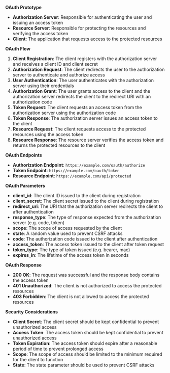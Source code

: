 **OAuth Prototype**

* **Authorization Server**: Responsible for authenticating the user and issuing an access token
* **Resource Server**: Responsible for protecting the resources and verifying the access token
* **Client**: The application that requests access to the protected resources

**OAuth Flow**

1. **Client Registration**: The client registers with the authorization server and receives a client ID and client secret
2. **Authorization Request**: The client redirects the user to the authorization server to authenticate and authorize access
3. **User Authentication**: The user authenticates with the authorization server using their credentials
4. **Authorization Grant**: The user grants access to the client and the authorization server redirects the client to the redirect URI with an authorization code
5. **Token Request**: The client requests an access token from the authorization server using the authorization code
6. **Token Response**: The authorization server issues an access token to the client
7. **Resource Request**: The client requests access to the protected resources using the access token
8. **Resource Response**: The resource server verifies the access token and returns the protected resources to the client

**OAuth Endpoints**

* **Authorization Endpoint**: `https://example.com/oauth/authorize`
* **Token Endpoint**: `https://example.com/oauth/token`
* **Resource Endpoint**: `https://example.com/api/protected`

**OAuth Parameters**

* **client_id**: The client ID issued to the client during registration
* **client_secret**: The client secret issued to the client during registration
* **redirect_uri**: The URI that the authorization server redirects the client to after authentication
* **response_type**: The type of response expected from the authorization server (e.g. code, token)
* **scope**: The scope of access requested by the client
* **state**: A random value used to prevent CSRF attacks
* **code**: The authorization code issued to the client after authentication
* **access_token**: The access token issued to the client after token request
* **token_type**: The type of token issued (e.g. bearer, mac)
* **expires_in**: The lifetime of the access token in seconds

**OAuth Response**

* **200 OK**: The request was successful and the response body contains the access token
* **401 Unauthorized**: The client is not authorized to access the protected resources
* **403 Forbidden**: The client is not allowed to access the protected resources

**Security Considerations**

* **Client Secret**: The client secret should be kept confidential to prevent unauthorized access
* **Access Token**: The access token should be kept confidential to prevent unauthorized access
* **Token Expiration**: The access token should expire after a reasonable period of time to prevent prolonged access
* **Scope**: The scope of access should be limited to the minimum required for the client to function
* **State**: The state parameter should be used to prevent CSRF attacks